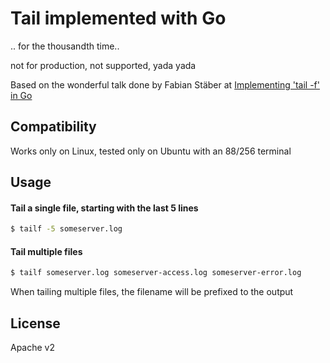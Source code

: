 # Tail implemented with Go 

.. for the thousandth time.. 

not for production, not supported, yada yada

Based on the wonderful talk done by Fabian Stäber at [Implementing 'tail -f' in Go](https://www.youtube.com/watch?v=lLDWF59aZAo)

## Compatibility
Works only on Linux, tested only on Ubuntu with an 88/256 terminal

## Usage
#### Tail a single file, starting with the last 5 lines
```bash
$ tailf -5 someserver.log
```

#### Tail multiple files
```bash
$ tailf someserver.log someserver-access.log someserver-error.log
```
When tailing multiple files, the filename will be prefixed to the output

## License
Apache v2 

